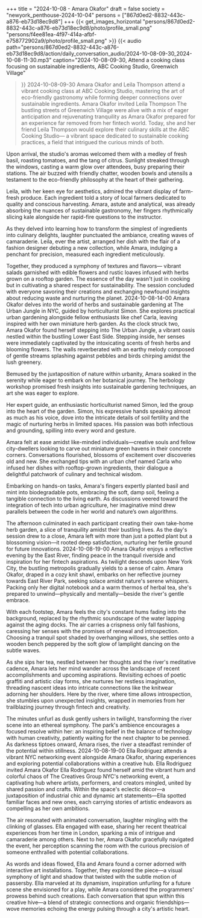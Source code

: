 +++
title = "2024-10-08 - Amara Okafor"
draft = false
society = "newyork_penthouse-2024-10-04"
persons = ["867d0ed2-8832-443c-a876-eb73d18ec9d8"]
+++
{{< get_images_horizontal "persons/867d0ed2-8832-443c-a876-eb73d18ec9d8/photo/profile_small.png" "persons/f4ee81ea-4f97-414a-afbf-e758772902a9/photo/profile_small.png" >}}
{{< audio
    path="persons/867d0ed2-8832-443c-a876-eb73d18ec9d8/action/daily_conversation_audio/2024-10-08-09-30_2024-10-08-11-30.mp3" 
    caption="2024-10-08-09-30, Attend a cooking class focusing on sustainable ingredients, ABC Cooking Studio, Greenwich Village"
>}}
2024-10-08-09-30
Amara Okafor and Leila Thompson attend a vibrant cooking class at ABC Cooking Studio, mastering the art of eco-friendly gastronomy while forming deeper connections over sustainable ingredients.
Amara Okafor invited Leila Thompson
The bustling streets of Greenwich Village were alive with a mix of eager anticipation and rejuvenating tranquility as Amara Okafor prepared for an experience far removed from her fintech world. Today, she and her friend Leila Thompson would explore their culinary skills at the ABC Cooking Studio— a vibrant space dedicated to sustainable cooking practices, a field that intrigued the curious minds of both.

Upon arrival, the studio's aromas welcomed them with a medley of fresh basil, roasting tomatoes, and the tang of citrus. Sunlight streaked through the windows, casting a warm glow over attendees, busy preparing their stations. The air buzzed with friendly chatter, wooden bowls and utensils a testament to the eco-friendly philosophy at the heart of their gathering.

Leila, with her keen eye for aesthetics, admired the vibrant display of farm-fresh produce. Each ingredient told a story of local farmers dedicated to quality and conscious harvesting. Amara, astute and analytical, was already absorbing the nuances of sustainable gastronomy, her fingers rhythmically slicing kale alongside her rapid-fire questions to the instructor.

As they delved into learning how to transform the simplest of ingredients into culinary delights, laughter punctuated the ambiance, creating waves of camaraderie. Leila, ever the artist, arranged her dish with the flair of a fashion designer debuting a new collection, while Amara, indulging a penchant for precision, measured each ingredient meticulously.

Together, they produced a symphony of textures and flavors— vibrant salads garnished with edible flowers and rustic loaves infused with herbs grown on a rooftop garden. The essence of the day wasn't just in cooking but in cultivating a shared respect for sustainability. The session concluded with everyone savoring their creations and exchanging newfound insights about reducing waste and nurturing the planet.
2024-10-08-14-00
Amara Okafor delves into the world of herbs and sustainable gardening at The Urban Jungle in NYC, guided by horticulturist Simon. She explores practical urban gardening alongside fellow enthusiasts like chef Carla, leaving inspired with her own miniature herb garden.
As the clock struck two, Amara Okafor found herself stepping into The Urban Jungle, a vibrant oasis nestled within the bustling Lower East Side. Stepping inside, her senses were immediately captivated by the intoxicating scents of fresh herbs and blooming flowers. The walls reverberated with an earthy melody composed of gentle streams splashing against pebbles and birds chirping amidst the lush greenery.

Bemused by the juxtaposition of nature within urbanity, Amara soaked in the serenity while eager to embark on her botanical journey. The herbology workshop promised fresh insights into sustainable gardening techniques, an art she was eager to explore.

Her expert guide, an enthusiastic horticulturist named Simon, led the group into the heart of the garden. Simon, his expressive hands speaking almost as much as his voice, dove into the intricate details of soil fertility and the magic of nurturing herbs in limited spaces. His passion was both infectious and grounding, spilling into every word and gesture.

Amara felt at ease amidst like-minded individuals—creative souls and fellow city-dwellers looking to carve out miniature green havens in their concrete corners. Conversations flourished, blossoms of excitement over discoveries old and new. She exchanged tips with an urban chef named Carla who infused her dishes with rooftop-grown ingredients, their dialogue a delightful patchwork of culinary and technical wisdom.

Embarking on hands-on tasks, Amara's fingers expertly planted basil and mint into biodegradable pots, embracing the soft, damp soil, feeling a tangible connection to the living earth. As discussions veered toward the integration of tech into urban agriculture, her imaginative mind drew parallels between the code in her world and nature’s own algorithms.

The afternoon culminated in each participant creating their own take-home herb garden, a slice of tranquility amidst their bustling lives. As the day's session drew to a close, Amara left with more than just a potted plant but a blossoming vision—it rooted deep satisfaction, nurturing her fertile ground for future innovations.
2024-10-08-19-00
Amara Okafor enjoys a reflective evening by the East River, finding peace in the tranquil riverside and inspiration for her fintech aspirations.
As twilight descends upon New York City, the bustling metropolis gradually yields to a sense of calm. Amara Okafor, draped in a cozy knit shawl, embarks on her reflective journey towards East River Park, seeking solace amidst nature's serene whispers. Packing only her digital notebook and a warm thermos of herbal tea, she's prepared to unwind—physically and mentally—beside the river's gentle embrace.

With each footstep, Amara feels the city's constant hums fading into the background, replaced by the rhythmic soundscape of the water lapping against the aging docks. The air carries a crispness only fall fashions, caressing her senses with the promises of renewal and introspection. Choosing a tranquil spot shaded by overhanging willows, she settles onto a wooden bench peppered by the soft glow of lamplight dancing on the subtle waves.

As she sips her tea, nestled between her thoughts and the river's meditative cadence, Amara lets her mind wander across the landscape of recent accomplishments and upcoming aspirations. Revisiting echoes of poetic graffiti and artistic clay forms, she nurtures her restless imagination, threading nascent ideas into intricate connections like the knitwear adorning her shoulders. Here by the river, where time allows introspection, she stumbles upon unexpected insights, wrapped in memories from her trailblazing journey through fintech and creativity. 

The minutes unfurl as dusk gently ushers in twilight, transforming the river scene into an ethereal symphony. The park's ambience encourages a focused resolve within her: an inspiring belief in the balance of technology with human creativity, patiently waiting for the next chapter to be penned. As darkness tiptoes onward, Amara rises, the river a steadfast reminder of the potential within stillness.
2024-10-08-19-00
Ella Rodriguez attends a vibrant NYC networking event alongside Amara Okafor, sharing experiences and exploring potential collaborations within a creative hub.
Ella Rodriguez invited Amara Okafor
Ella Rodriguez found herself amid the vibrant hum and colorful chaos of The Creatives Group NYC's networking event, a captivating hub where artists, performers, and creators mingled, united by shared passion and crafts. Within the space's eclectic décor—a juxtaposition of industrial chic and dynamic art statements—Ella spotted familiar faces and new ones, each carrying stories of artistic endeavors as compelling as her own ambitions. 

The air resonated with animated conversation, laughter mingling with the clinking of glasses. Ella engaged with ease, sharing her recent theatrical experiences from her time in London, sparking a mix of intrigue and camaraderie among others. Next to her, Amara Okafor gracefully navigated the event, her perception scanning the room with the curious precision of someone enthralled with potential collaborations.

As words and ideas flowed, Ella and Amara found a corner adorned with interactive art installations. Together, they explored the piece—a visual symphony of light and shadow that twisted with the subtle motion of passersby. Ella marveled at its dynamism, inspiration unfurling for a future scene she envisioned for a play, while Amara considered the programmers' prowess behind such creations. Each conversation that spun within this creative hive—a blend of strategic connections and organic friendships—wove memories echoing the energy pulsing through a city's artistic heart.
